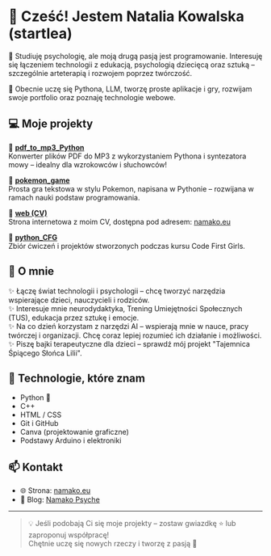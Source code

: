 # 👋 Cześć! Jestem Natalia Kowalska (startlea)

🌱 Studiuję psychologię, ale moją drugą pasją jest programowanie. Interesuję się łączeniem technologii z edukacją, psychologią dziecięcą oraz sztuką – szczególnie arteterapią i rozwojem poprzez twórczość.  

🧠 Obecnie uczę się Pythona, LLM, tworzę proste aplikacje i gry, rozwijam swoje portfolio oraz poznaję technologie webowe.

## 💻 Moje projekty

🔹 **[pdf_to_mp3_Python](https://github.com/startlea/pdf_to_mp3_Python)**  
Konwerter plików PDF do MP3 z wykorzystaniem Pythona i syntezatora mowy – idealny dla wzrokowców i słuchowców!

🔹 **[pokemon_game](https://github.com/startlea/pokemon_game)**  
Prosta gra tekstowa w stylu Pokemon, napisana w Pythonie – rozwijana w ramach nauki podstaw programowania.

🔹 **[web (CV)](https://github.com/startlea/web)**  
Strona internetowa z moim CV, dostępna pod adresem: [namako.eu](https://namako.eu)

🔹 **[python_CFG](https://github.com/startlea/python_CFG)**  
Zbiór ćwiczeń i projektów stworzonych podczas kursu Code First Girls.

## 🌈 O mnie

✨ Łączę świat technologii i psychologii – chcę tworzyć narzędzia wspierające dzieci, nauczycieli i rodziców.  
✨ Interesuje mnie neurodydaktyka, Trening Umiejętności Społecznych (TUS), edukacja przez sztukę i emocje.  
✨ Na co dzień korzystam z narzędzi AI – wspierają mnie w nauce, pracy twórczej i organizacji. Chcę coraz lepiej rozumieć ich działanie i możliwości.  
✨ Piszę bajki terapeutyczne dla dzieci – sprawdź mój projekt "Tajemnica Śpiącego Słońca Lilii".

## 🔧 Technologie, które znam

- Python 🐍
- C++
- HTML / CSS
- Git i GitHub
- Canva (projektowanie graficzne)
- Podstawy Arduino i elektroniki

## 📫 Kontakt

- 🌐 Strona: [namako.eu](https://namako.eu)
- 📝 Blog: [Namako Psyche](https://pyche.namako.eu)
<!-- - ✉️ E-mail: tutaj możesz dodać swój adres, jeśli chcesz -->
<!-- - 📷 Instagram: dodaj link jeśli chcesz go udostępnić -->

---

> 💡 Jeśli podobają Ci się moje projekty – zostaw gwiazdkę ⭐ lub zaproponuj współpracę!  
> Chętnie uczę się nowych rzeczy i tworzę z pasją 💛
